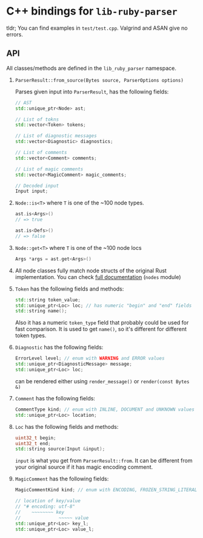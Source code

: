 # C++ bindings for `lib-ruby-parser`

tldr; You can find examples in `test/test.cpp`. Valgrind and ASAN give no errors.

## API

All classes/methods are defined in the `lib_ruby_parser` namespace.

1. `ParserResult::from_source(Bytes source, ParserOptions options)`

    Parses given input into `ParserResult`, has the following fields:
    ```cpp
    // AST
    std::unique_ptr<Node> ast;

    // List of tokns
    std::vector<Token> tokens;

    // List of diagnostic messages
    std::vector<Diagnostic> diagnostics;

    // List of comments
    std::vector<Comment> comments;

    // List of magic comments
    std::vector<MagicComment> magic_comments;

    // Decoded input
    Input input;
    ```

2. `Node::is<T>` where `T` is one of the ~100 node types.

    ```cpp
    ast.is<Args>()
    // => true

    ast.is<Defs>()
    // => false
    ```

3. `Node::get<T>` where `T` is one of the ~100 node locs

    ```cpp
    Args *args = ast.get<Args>()
    ```

4. All node classes fully match node structs of the original Rust implementation. You can check [full documentation](https://docs.rs/lib-ruby-parser) (`nodes` module)

5. `Token` has the following fields and methods:

    ```cpp
    std::string token_value;
    std::unique_ptr<Loc> loc; // has numeric "begin" and "end" fields
    std::string name();
    ```

    Also it has a numeric `token_type` field that probably could be used for fast comparison. It is used to get `name()`, so it's different for different token types.

6. `Diagnostic` has the following fields:

    ```cpp
    ErrorLevel level; // enum with WARNING and ERROR values
    std::unique_ptr<DiagnosticMessage> message;
    std::unique_ptr<Loc> loc;
    ```

    can be rendered either using `render_message()` or `render(const Bytes &)`

7. `Comment` has the following fields:

    ```cpp
    CommentType kind; // enum with INLINE, DOCUMENT and UNKNOWN values
    std::unique_ptr<Loc> location;
    ```

8. `Loc` has the following fields and methods:

    ```cpp
    uint32_t begin;
    uint32_t end;
    std::string source(Input &input);
    ```

    `input` is what you get from `ParserResult::from`. It can be different from your original source if it has magic encoding comment.

9. `MagicComment` has the following fields:

    ```cpp
    MagicCommentKind kind; // enum with ENCODING, FROZEN_STRING_LITERAL, WARN_INDENT values

    // location of key/value
    // "# encoding: utf-8"
    //    ~~~~~~~~ key
    //              ~~~~~ value
    std::unique_ptr<Loc> key_l;
    std::unique_ptr<Loc> value_l;
    ```
